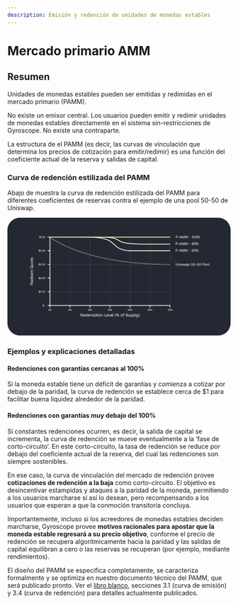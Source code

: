 ```yaml
---
description: Emisión y redención de unidades de monedas estables
---
```


# Mercado primario AMM

## Resumen

Unidades de monedas estables pueden ser emitidas y redimidas en el mercado primario (PAMM).

No existe un emisor central. Los usuarios pueden emitir y redimir unidades de monedas estables directamente en el sistema sin-restricciones de Gyroscope. No existe una contraparte.

La estructura de el PAMM (es decir, las curvas de vinculación que determina los precios de cotización para emitir/redimir) es una función del coeficiente actual de la reserva y salidas de capital.

### Curva de redención estilizada del PAMM

Abajo de muestra la curva de redención estilizada del PAMM para diferentes coeficientes de reservas contra el ejemplo de una pool 50-50 de Uniswap.

![](<../../../.gitbook/assets/Stylized PAMM Redemption Curve v3.png>)

### Ejemplos y explicaciones detalladas

#### Redenciones con garantías cercanas al 100%

Si la moneda estable tiene un déficit de garantías y comienza a cotizar por debajo de la paridad, la curva de redención se establece cerca de $1 para facilitar buena liquidez alrededor de la paridad.

#### Redenciones con garantías muy debajo del 100%

Si constantes redenciones ocurren, es decir, la salida de capital se incrementa, la curva de redención se mueve eventualmente a la ‘fase de corto-circuito’. En este corto-circuito, la tasa de redención se reduce por debajo del coeficiente actual de la reserva, del cual las redenciones son siempre sostenibles.

En ese caso, la curva de vinculación del mercado de redención provee **cotizaciones de redención a la baja** como corto-circuito. El objetivo es desincentivar estampidas y ataques a la paridad de la moneda, permitiendo a los usuarios marcharse si así lo desean, pero recompensando a los usuarios que esperan a que la conmoción transitoria concluya.

Importantemente, incluso si los acreedores de monedas estables deciden marcharse, Gyroscope provee **motivos racionales para apostar que la moneda estable regresará a su precio objetivo**, conforme el precio de redención se recupera algorítmicamente hacia la paridad y las salidas de capital equilibran a cero o las reservas se recuperan (por ejemplo, mediante rendimientos).

El diseño del PAMM se especifica completamente, se caracteriza formalmente y se optimiza en nuestro documento técnico del PAMM, que será publicado pronto. Ver el [libro blanco](https://gyro.finance/pdfs/Gyroscope\_Lite\_Paper.pdf), secciones 3.1 (curva de emisión) y 3.4 (curva de redención) para detalles actualmente publicados.
